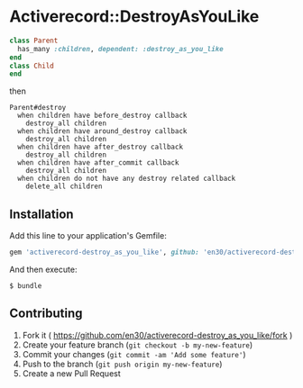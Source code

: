 # Activerecord::DestroyAsYouLike
```ruby
class Parent
  has_many :children, dependent: :destroy_as_you_like
end
class Child
end
```

then

```
Parent#destroy
  when children have before_destroy callback
    destroy_all children
  when children have around_destroy callback
    destroy_all children
  when children have after_destroy callback
    destroy_all children
  when children have after_commit callback
    destroy_all children
  when children do not have any destroy related callback
    delete_all children
```

## Installation

Add this line to your application's Gemfile:

```ruby
gem 'activerecord-destroy_as_you_like', github: 'en30/activerecord-destroy_as_you_like'
```

And then execute:

    $ bundle

## Contributing

1. Fork it ( https://github.com/en30/activerecord-destroy_as_you_like/fork )
2. Create your feature branch (`git checkout -b my-new-feature`)
3. Commit your changes (`git commit -am 'Add some feature'`)
4. Push to the branch (`git push origin my-new-feature`)
5. Create a new Pull Request
